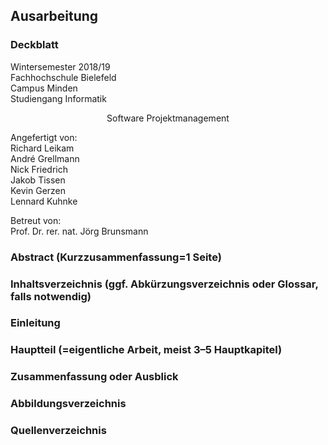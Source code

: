 ## Ausarbeitung
### Deckblatt

Wintersemester 2018/19  
Fachhochschule Bielefeld  
Campus Minden  
Studiengang Informatik

<p style="text-align: center;"> Software Projektmanagement </p>

Angefertigt von:  
Richard Leikam  
André Grellmann  
Nick Friedrich  
Jakob Tissen  
Kevin Gerzen  
Lennard Kuhnke  

Betreut von:  
Prof. Dr. rer. nat. Jörg Brunsmann




### Abstract (Kurzzusammenfassung=1 Seite)
### Inhaltsverzeichnis (ggf. Abkürzungsverzeichnis oder Glossar, falls notwendig)
### Einleitung
### Hauptteil (=eigentliche Arbeit, meist 3–5 Hauptkapitel)
### Zusammenfassung oder Ausblick
### Abbildungsverzeichnis
### Quellenverzeichnis
